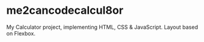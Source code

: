 # me2cancodecalcul8or
My Calculator project, implementing HTML, CSS &amp; JavaScript. Layout based on Flexbox.

